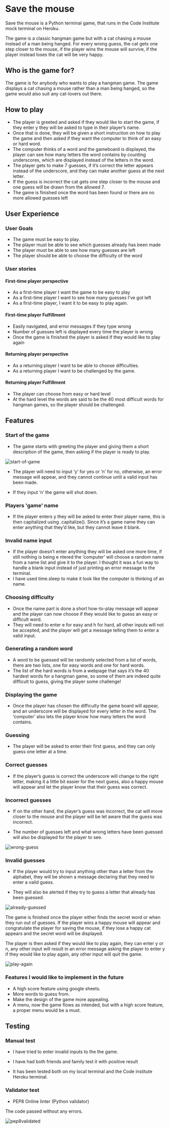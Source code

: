 # Save the mouse

Save the mouse is a Python terminal game, that runs in the Code Institute mock terminal on Heroku.

The game is a classic hangman game but with a cat chasing a mouse instead of a man being hanged. For every wrong guess, the cat gets one step closer to the mouse, if the player wins the mouse will survive, if the player instead loses the cat will be very happy.

## Who is the game for?

The game is for anybody who wants to play a hangman game.
The game displays a cat chasing a mouse rather than a man being hanged, so the game would also suit any cat-lovers out there.

## How to play

- The player is greeted and asked if they would like to start the game, if they enter y they will be asked to type in their player’s name.
- Once that is done, they will be given a short instruction on how to play the game and then asked if they want the computer to think of an easy or hard word.
- The computer thinks of a word and the gameboard is displayed, the player can see how many letters the word contains by counting underscores, which are displayed instead of the letters in the word.
- The player gets to make 7 guesses, if it’s correct the letter appears instead of the underscore, and they can make another guess at the next letter.
- If the guess is incorrect the cat gets one step closer to the mouse and one guess will be drawn from the allowed 7.
- The game is finished once the word has been found or there are no more allowed guesses left

## User Experience

### User Goals

- The game must be easy to play.
- The player must be able to see which guesses already has been made
- The player must be able to see how many guesses are left
- The player should be able to choose the difficulty of the word

### User stories

#### First-time player perspective

- As a first-time player I want the game to be easy to play
- As a first-time player I want to see how many guesses I’ve got left
- As a first-time player, I want it to be easy to play again.

#### First-time player Fulfillment

- Easily navigated, and error messages if they type wrong
- Number of guesses left is displayed every time the player is wrong
- Once the game is finished the player is asked if they would like to play again

#### Returning player perspective

- As a returning player I want to be able to choose difficulties.
- As a returning player I want to be challenged by the game.

#### Returning player Fulfillment

- The player can choose from easy or hard level
- At the hard level the words are said to be the 40 most difficult words for hangman games, so the player should be challenged.

## Features

### Start of the game

- The game starts with greeting the player and giving them a short description of the game, then asking if the player is ready to play.

![start-of-game](documentation/start.png)

- The player will need to input ‘y’ for yes or ‘n’ for no, otherwise, an error message will appear, and they cannot continue until a valid input has been made.

- If they input ‘n’ the game will shut down.

### Players 'game' name

- If the player enters y they will be asked to enter their player name, this is then capitalized using .capitalize(). Since it’s a game name they can enter anything that they’d like, but they cannot leave it blank.

### Invalid name input

- If the player doesn’t enter anything they will be asked one more time, if still nothing is being e
ntered the ‘computer’ will choose a random name from a name list and give it to the player. I thought it was a fun way to handle a blank input instead of just printing an error message to the terminal.
- I have used time.sleep to make it look like the computer is thinking of an name.



### Choosing difficulty

- Once the name part is done a short how-to-play message will appear and the player can now choose if they would like to guess an easy or difficult word.
- They will need to enter e for easy and h for hard, all other inputs will not be accepted, and the player will get a message telling them to enter a valid input.

### Generating a random word

- A word to be guessed will be randomly selected from a list of words, there are two lists, one for easy words and one for hard words.
- The list of the hard words is from a webpage that says it’s the 40 hardest words for a hangman game, so some of them are indeed quite difficult to guess, giving the player some challenge!

### Displaying the game

- Once the player has chosen the difficulty the game board will appear, and an underscore will be displayed for every letter in the word. The ‘computer’ also lets the player know how many letters the word contains.

### Guessing

- The player will be asked to enter their first guess, and they can only guess one letter at a time.

### Correct guesses

- If the player’s guess is correct the underscore will change to the right letter, making it a little bit easier for the next guess, also a happy mouse will appear and let the player know that their guess was correct.

### Incorrect guesses

- If on the other hand, the player’s guess was incorrect, the cat will move closer to the mouse and the player will be let aware that the guess was incorrect.

- The number of guesses left and what wrong letters have been guessed will also be displayed for the player to see.

![wrong-guess](documentation/wrong-guess.png)

### Invalid guesses

- If the player would try to input anything other than a letter from the alphabet, they will be shown a message declaring that they need to enter a valid guess.

- They will also be alerted if they try to guess a letter that already has been guessed.

![already-guessed](documentation/already-guessed.png)

The game is finished once the player either finds the secret word or when they run out of guesses. If the player wins a happy mouse will appear and congratulate the player for saving the mouse, if they lose a happy cat appears and the secret word will be displayed.

The player is then asked if they would like to play again, they can enter y or n, any other input will result in an error message asking the player to enter y if they would like to play again, any other input will quit the game.

![play-again](documentation/play-again.png)

### Features I would like to implement in the future

- A high score feature using google sheets.
- More words to guess from.
- Make the design of the game more appealing.
- A menu, now the game flows as intended, but with a high score feature, a proper menu would be a must.

## Testing

### Manual test

- I have tried to enter invalid inputs to the the game.

- I have had both friends and family test it with positive result

- It has been tested both on my local terminal and the Code institute Heroku terminal.

### Validator test

- PEP8 Online linter (Python validator)

The code passed without any errors.

![pep8validated](documentation/pep8.png)